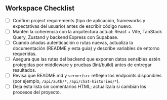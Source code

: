## Workspace Checklist

- [ ] Confirm project requirements (tipo de aplicación, frameworks y expectativas del usuario) antes de escribir código nuevo.
- [ ] Mantén la coherencia con la arquitectura actual: React + Vite, TanStack Query, Zustand y backend Express con Supabase.
- [ ] Cuando añadas autenticación o rutas nuevas, actualiza la documentación (README y esta guía) y describe variables de entorno requeridas.
- [ ] Asegura que las rutas del backend que exponen datos sensibles estén protegidas por middleware y pruebas (lint/build) antes de entregar resultados.
- [ ] Revisa que README.md y `server`/`src` reflejen los endpoints disponibles (por ejemplo, `/api/auth/*`, `/api/chat-histories/*`).
- [ ] Deja esta lista sin comentarios HTML; actualízala si cambian los procesos del proyecto.
